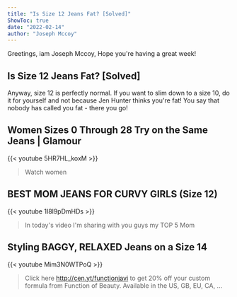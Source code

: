 ```yaml
---
title: "Is Size 12 Jeans Fat? [Solved]"
ShowToc: true 
date: "2022-02-14"
author: "Joseph Mccoy" 
---
```


Greetings, iam Joseph Mccoy, Hope you're having a great week!
## Is Size 12 Jeans Fat? [Solved]
Anyway, size 12 is perfectly normal. If you want to slim down to a size 10, do it for yourself and not because Jen Hunter thinks you're fat! You say that nobody has called you fat - there you go!

## Women Sizes 0 Through 28 Try on the Same Jeans | Glamour
{{< youtube 5HR7HL_koxM >}}
>Watch women 

## BEST MOM JEANS FOR CURVY GIRLS (Size 12)
{{< youtube 1I8l9pDmHDs >}}
>In today's video I'm sharing with you guys my TOP 5 Mom 

## Styling BAGGY, RELAXED Jeans on a Size 14
{{< youtube Mim3N0WTPoQ >}}
>Click here http://cen.yt/functionjavi to get 20% off your custom formula from Function of Beauty. Available in the US, GB, EU, CA, ...

